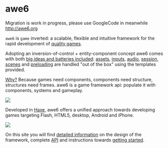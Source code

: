 # awe6
Migration is work in progress, please use GoogleCode in meanwhile
http://awe6.org

`awe6` is `game` inverted: a scalable, flexible and intuitive framework for the rapid development of [quality games](https://github.com/hypersurge/awe6/wiki/Showcase).

Adopting an inversion-of-control + entity-component concept awe6 comes with both [big ideas and batteries included](https://github.com/hypersurge/awe6/wiki/): [assets](https://github.com/hypersurge/awe6/wiki/Component-Assets), [inputs](https://github.com/hypersurge/awe6/wiki/Component-Inputs), [audio](https://github.com/hypersurge/awe6/wiki/Component-Audio), [session](https://github.com/hypersurge/awe6/wiki/Component-Session), [scenes](https://github.com/hypersurge/awe6/wiki/Component-Scene) and [preloading](https://github.com/hypersurge/awe6/wiki/Component-Preloader) are handled "out of the box" using the templates provided.

[Why?](https://github.com/hypersurge/awe6/wiki/Developer-Benefits) Because games need components, components need structure, structures need frames.  awe6 is a game framework api: populate it with components, systems and gameplay.

![](https://raw.githubusercontent.com/hypersurge/awe6/master/docs/images/awe6Overview.png)

Developed in [Haxe](http://www.haxe.org), awe6 offers a unified approach towards developing games targeting Flash, HTML5, desktop, Android and iPhone.

![](https://raw.githubusercontent.com/hypersurge/awe6/master/docs/images/platformLogos.png)

On this site you will find [detailed information](https://github.com/hypersurge/awe6/wiki/) on the design of the framework, complete [API](http://htmlpreview.github.io/?https://raw.githubusercontent.com/hypersurge/awe6/api/index.html) and instructions towards [getting started](https://github.com/hypersurge/awe6/wiki/Quick-Start).

